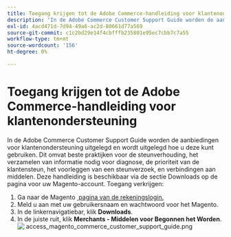 ```yaml
---
title: Toegang krijgen tot de Adobe Commerce-handleiding voor klantenondersteuning
description: 'In de Adobe Commerce Customer Support Guide worden de aanbiedingen voor klantenondersteuning uitgelegd en wordt uitgelegd hoe u deze kunt gebruiken. Dit omvat beste praktijken voor de steunverhouding, het verzamelen van informatie nodig voor diagnose, de prioriteit van de klantensteun, het voorleggen van een steunverzoek, en verbindingen aan middelen. Deze handleiding is beschikbaar via de sectie Downloads op de pagina voor uw Magento-account. Toegang verkrijgen:'
exl-id: 4acd471d-7d94-49a6-ac2d-80661d77a569
source-git-commit: c1c2bd29e14f4cbfffb235801e95ec7cbb7c7a55
workflow-type: tm+mt
source-wordcount: '156'
ht-degree: 0%

---
```


# Toegang krijgen tot de Adobe Commerce-handleiding voor klantenondersteuning

In de Adobe Commerce Customer Support Guide worden de aanbiedingen voor klantenondersteuning uitgelegd en wordt uitgelegd hoe u deze kunt gebruiken. Dit omvat beste praktijken voor de steunverhouding, het verzamelen van informatie nodig voor diagnose, de prioriteit van de klantensteun, het voorleggen van een steunverzoek, en verbindingen aan middelen. Deze handleiding is beschikbaar via de sectie Downloads op de pagina voor uw Magento-account. Toegang verkrijgen:

1. Ga naar de Magento [&#x200B; pagina van de rekeningslogin.](https://account.magento.com/customer/account/login)
1. Meld u aan met uw gebruikersnaam en wachtwoord voor het Magento.
1. In de linkernavigatiebar, klik **Downloads**.
1. In de juiste ruit, klik **Merchants - Middelen voor Begonnen het Worden**.  ![&#x200B; access_magento_commerce_customer_support_guide.png &#x200B;](assets/access_magento_commerce_customer_support_guide.png)
